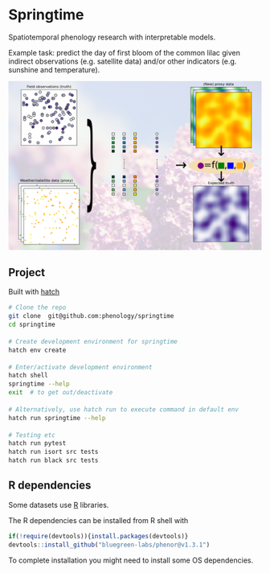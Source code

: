 # Springtime
Spatiotemporal phenology research with interpretable models.

Example task: predict the day of first bloom of the common
lilac given indirect observations (e.g. satellite data) and/or
other indicators (e.g. sunshine and temperature).

![illustration_example_use_case](illustration.png)

## Project

Built with [hatch](https://hatch.pypa.io/latest/)

```bash
# Clone the repo
git clone  git@github.com:phenology/springtime
cd springtime

# Create development environment for springtime
hatch env create

# Enter/activate development environment
hatch shell
springtime --help
exit  # to get out/deactivate

# Alternatively, use hatch run to execute command in default env
hatch run springtime --help

# Testing etc
hatch run pytest
hatch run isort src tests
hatch run black src tests
```

## R dependencies

Some datasets use [R](https://www.r-project.org/) libraries.

The R dependencies can be installed from R shell with
```R
if(!require(devtools)){install.packages(devtools)}
devtools::install_github("bluegreen-labs/phenor@v1.3.1")
```

To complete installation you might need to install some OS dependencies.
